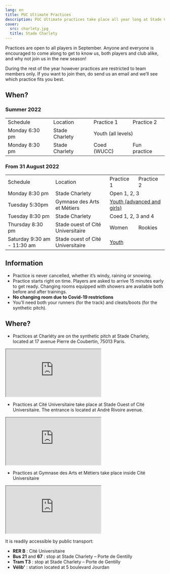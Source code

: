 ```yaml
---
lang: en
title: PUC Ultimate Practices
description: PUC Ultimate practices take place all year long at Stade Charlety in the south of Paris
cover:
  src: charlety.jpg
  title: Stade Charlety
---
```


Practices are open to all players in September. Anyone and everyone is encouraged to come along to get to know us, both players and club alike, and why not join us in the new season!

During the rest of the year however practices are restricted to team members only. If you want to join then, do send us an email and we’ll see which practice fits you best.


## When?

### Summer 2022

<table>
  <tr>
    <td>Schedule</td>
    <td>Location</td>
    <td>Practice 1</td>
    <td>Practice 2</td>
  </tr>
  <tr>
    <td>Monday 6:30 pm</td>
    <td>Stade Charlety</td>
    <td colspan="2">Youth (all levels)</td>
  </tr>
  <tr>
    <td>Monday 8:30 pm</td>
    <td>Stade Charlety</td>
    <td>Coed (WUCC)</td>
    <td>Fun practice</td>
  </tr>
</table>

### From 31 August 2022

<table>
  <tr>
    <td>Schedule</td>
    <td>Location</td>
    <td>Practice 1</td>
    <td>Practice 2</td>
  </tr>
  <tr>
    <td>Monday 8:30 pm</td>
    <td>Stade Charlety</td>
    <td colspan="2">Open 1, 2, 3</td>
  </tr>
  <tr>
    <td>Tuesday 5:30pm</td>
    <td>Gymnase des Arts et Métiers</td>
    <td colspan="2"><a href="youth.html">Youth (advanced and girls)</a></td>
  </tr>
  <tr>
    <td>Tuesday 8:30 pm</td>
    <td>Stade Charlety</td>
    <td colspan="2">Coed 1, 2, 3 and 4</td>
  </tr>
  <tr>
    <td>Thursday 8:30 pm</td>
    <td>Stade ouest of Cité Universitaire</td>
    <td>Women</td>
    <td>Rookies</td>
  </tr>
  <tr>
    <td>Saturday 9:30 am - 11:30 am</td>
    <td>Stade ouest of Cité Universitaire</td>
    <td colspan="2"><a href="youth.html">Youth</a></td>
  </tr>
</table>


## Information

* Practice is never cancelled, whether it’s windy, raining or snowing.
* Practice starts right on time. Players are asked to arrive 15 minutes early to get ready. Changing rooms equipped with showers are available both before and after trainings.
* **No changing room due to Covid-19 restrictions**
* You’ll need both your runners (for the track) and cleats/boots (for the synthetic pitch).

## Where?

* Practices at Charléty are on the synthetic pitch at Stade Charlety, located at 17 avenue Pierre de Coubertin, 75013 Paris.

<iframe class="charlety" src="https://www.google.com/maps/embed?pb=!1m14!1m8!1m3!1d2627.0851737938037!2d2.34429935!3d48.818436299999995!3m2!1i1024!2i768!4f13.1!3m3!1m2!1s0x47e6719e53149097%3A0x1d31aa0c9b73fd5!2s17+Avenue+Pierre+de+Coubertin!5e0!3m2!1sen!2s!4v1395597209687"></iframe>

* Practices at Cité Universitaire take place at Stade Ouest of Cité Universitaire. The entrance is located at André Rivoire avenue.

<iframe class="charlety" src="https://www.google.com/maps/embed?pb=!1m18!1m12!1m3!1d1313.511257225524!2d2.3299169582910815!3d48.81963186087285!2m3!1f0!2f0!3f0!3m2!1i1024!2i768!4f13.1!3m3!1m2!1s0x47e671a63b6a4c6f%3A0xd5ab8a3826c34384!2sStade+Ouest+CIUP!5e0!3m2!1sfr!2sfr!4v1537263743348"></iframe>

* Practices at Gymnase des Arts et Métiers take place inside Cité Universitaire

<iframe class="charlety" src="https://www.google.com/maps/embed?pb=!1m14!1m8!1m3!1d10508.403649345673!2d2.3343372!3d48.818136!3m2!1i1024!2i768!4f13.1!3m3!1m2!1s0x0%3A0xcc60ba1872d72493!2sGymnase%20des%20Arts%20et%20M%C3%A9tiers!5e0!3m2!1sfr!2sfr!4v1567499121068!5m2!1sfr!2sfr"></iframe>


<p> It is readily accessible by public transport:</p>

* **RER B** : Cité Universitaire
* **Bus 21** and **67** : stop at Stade Charlety – Porte de Gentilly
* **Tram T3** : stop at Stade Charlety – Porte de Gentilly
* **Vélib'** : station located at 5 boulevard Jourdan

